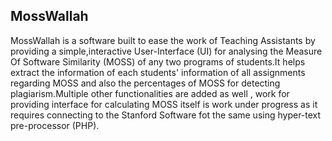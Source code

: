 ## MossWallah

MossWallah is a software built to ease the work of Teaching Assistants by providing a simple,interactive User-Interface (UI) for analysing the Measure Of Software Similarity (MOSS) of any two programs of students.It helps extract the information of each students' information of all assignments regarding MOSS and also the percentages of MOSS for detecting plagiarism.Multiple other functionalities are added as well , work for providing interface for calculating MOSS itself is work under progress as it requires connecting to the Stanford Software fot the same using hyper-text pre-processor (PHP).
